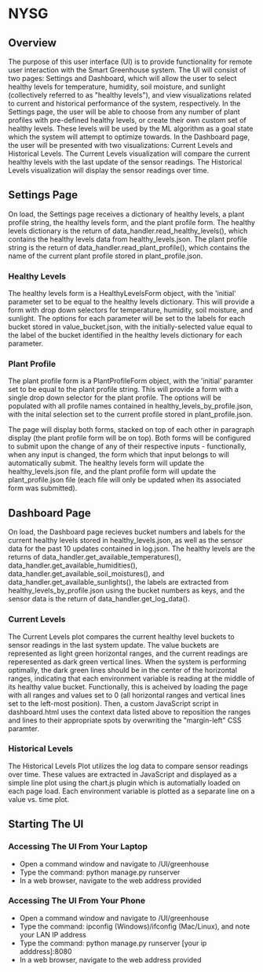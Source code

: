 # NYSG

## Overview
The purpose of this user interface (UI) is to provide functionality for remote user interaction with the Smart Greenhouse system. The UI will consist of two pages: Settings and Dashboard, which will allow the user to select healthy levels for temperature, humidity, soil moisture, and sunlight (collectively referred to as "healthy levels"), and view visualizations related to current and historical performance of the system, respectively. In the Settings page, the user will be able to choose from any number of plant profiles with pre-defined healthy levels, or create their own custom set of healthy levels. These levels will be used by the ML algorithm as a goal state which the system will attempt to optimize towards. In the Dashboard page, the user will be presented with two visualizations: Current Levels and Historical Levels. The Current Levels visualization will compare the current healthy levels with the last update of the sensor readings. The Historical Levels visualization will display the sensor readings over time.

## Settings Page
On load, the Settings page receives a dictionary of healthy levels, a plant profile string, the healthy levels form, and the plant profile form. The healthy levels dictionary is the return of data_handler.read_healthy_levels(), which contains the healthy levels data from healthy_levels.json. The plant profile string is the return of data_handler.read_plant_profile(), which contains the name of the current plant profile stored in plant_profile.json.
### Healthy Levels
The healthy levels form is a HealthyLevelsForm object, with the 'initial' parameter set to be equal to the healthy levels dictionary. This will provide a form with drop down selectors for temperature, humidity, soil moisture, and sunlight. The options for each parameter will be set to the labels for each bucket stored in value_bucket.json, with the initially-selected value equal to the label of the bucket identified in the healthy levels dictionary for each parameter.
### Plant Profile
The plant profile form is a PlantProfileForm object, with the 'initial' paramter set to be equal to the plant profile string. This will provide a form with a single drop down selector for the plant profile. The options will be populated with all profile names contained in healthy_levels_by_profile.json, with the inital selection set to the current profile stored in plant_profile.json.

The page will display both forms, stacked on top of each other in paragraph display (the plant profile form will be on top). Both forms will be configured to submit upon the change of any of their respective inputs - functionally, when any input is changed, the form which that input belongs to will automatically submit. The healthy levels form will update the healthy_levels.json file, and the plant profile form will update the plant_profile.json file (each file will only be updated when its associated form was submitted). 

## Dashboard Page
On load, the Dashboard page recieves bucket numbers and labels for the current healthy levels stored in healthy_levels.json, as well as the sensor data for the past 10 updates contained in log.json. The healthy levels are the returns of data_handler.get_available_temperatures(), data_handler.get_available_humidities(), data_handler.get_available_soil_moistures(), and data_handler.get_available_sunlights(), the labels are extracted from healthy_levels_by_profile.json using the bucket numbers as keys, and the sensor data is the return of data_handler.get_log_data().
### Current Levels
The Current Levels plot compares the current healthy level buckets to sensor readings in the last system update. The value buckets are represented as light green horizontal ranges, and the current readings are reperesented as dark green vertical lines. When the system is performing optimally, the dark green lines should be in the center of the horizontal ranges, indicating that each environment variable is reading at the middle of its healthy value bucket. Functionally, this is acheived by loading the page with all ranges and values set to 0 (all horizontal ranges and vertical lines set to the left-most position). Then, a custom JavaScript script in dashboard.html uses the context data listed above to reposition the ranges and lines to their appropriate spots by overwriting the "margin-left" CSS paramter.
### Historical Levels
The Historical Levels Plot utilizes the log data to compare sensor readings over time. These values are extracted in JavaScript and displayed as a simple line plot using the chart.js plugin which is automatially loaded on each page load. Each environment variable is plotted as a separate line on a value vs. time plot.

## Starting The UI
### Accessing The UI From Your Laptop
- Open a command window and navigate to /UI/greenhouse
- Type the command: python manage.py runserver
- In a web browser, navigate to the web address provided

### Accessing The UI From Your Phone
- Open a command window and navigate to /UI/greenhouse
- Type the command: ipconfig (Windows)/ifconfig (Mac/Linux), and note your LAN IP address
- Type the command: python manage.py runserver [your ip adddress]:8080
- In a web browser, navigate to the web address provided